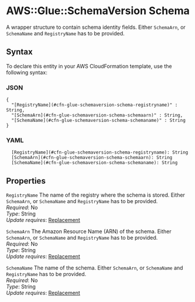 # AWS::Glue::SchemaVersion Schema<a name="aws-properties-glue-schemaversion-schema"></a>

A wrapper structure to contain schema identity fields\. Either `SchemaArn`, or `SchemaName` and `RegistryName` has to be provided\.

## Syntax<a name="aws-properties-glue-schemaversion-schema-syntax"></a>

To declare this entity in your AWS CloudFormation template, use the following syntax:

### JSON<a name="aws-properties-glue-schemaversion-schema-syntax.json"></a>

```
{
  "[RegistryName](#cfn-glue-schemaversion-schema-registryname)" : String,
  "[SchemaArn](#cfn-glue-schemaversion-schema-schemaarn)" : String,
  "[SchemaName](#cfn-glue-schemaversion-schema-schemaname)" : String
}
```

### YAML<a name="aws-properties-glue-schemaversion-schema-syntax.yaml"></a>

```
  [RegistryName](#cfn-glue-schemaversion-schema-registryname): String
  [SchemaArn](#cfn-glue-schemaversion-schema-schemaarn): String
  [SchemaName](#cfn-glue-schemaversion-schema-schemaname): String
```

## Properties<a name="aws-properties-glue-schemaversion-schema-properties"></a>

`RegistryName`  <a name="cfn-glue-schemaversion-schema-registryname"></a>
The name of the registry where the schema is stored\. Either `SchemaArn`, or `SchemaName` and `RegistryName` has to be provided\.  
*Required*: No  
*Type*: String  
*Update requires*: [Replacement](https://docs.aws.amazon.com/AWSCloudFormation/latest/UserGuide/using-cfn-updating-stacks-update-behaviors.html#update-replacement)

`SchemaArn`  <a name="cfn-glue-schemaversion-schema-schemaarn"></a>
The Amazon Resource Name \(ARN\) of the schema\. Either `SchemaArn`, or `SchemaName` and `RegistryName` has to be provided\.  
*Required*: No  
*Type*: String  
*Update requires*: [Replacement](https://docs.aws.amazon.com/AWSCloudFormation/latest/UserGuide/using-cfn-updating-stacks-update-behaviors.html#update-replacement)

`SchemaName`  <a name="cfn-glue-schemaversion-schema-schemaname"></a>
The name of the schema\. Either `SchemaArn`, or `SchemaName` and `RegistryName` has to be provided\.  
*Required*: No  
*Type*: String  
*Update requires*: [Replacement](https://docs.aws.amazon.com/AWSCloudFormation/latest/UserGuide/using-cfn-updating-stacks-update-behaviors.html#update-replacement)